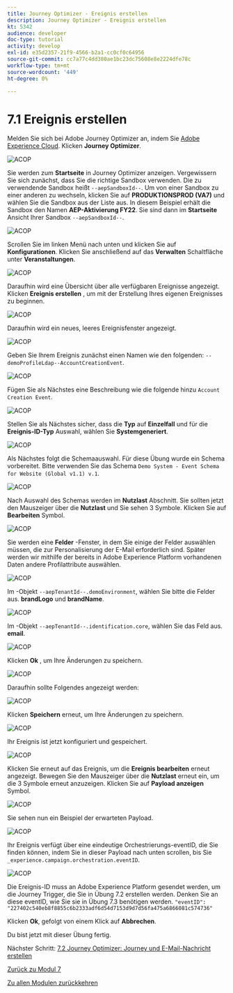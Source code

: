 ```yaml
---
title: Journey Optimizer - Ereignis erstellen
description: Journey Optimizer - Ereignis erstellen
kt: 5342
audience: developer
doc-type: tutorial
activity: develop
exl-id: e35d2357-21f9-4566-b2a1-cc0cf0c64956
source-git-commit: cc7a77c4dd380ae1bc23dc75608e8e2224dfe78c
workflow-type: tm+mt
source-wordcount: '449'
ht-degree: 0%

---
```


# 7.1 Ereignis erstellen

Melden Sie sich bei Adobe Journey Optimizer an, indem Sie [Adobe Experience Cloud](https://experience.adobe.com). Klicken **Journey Optimizer**.

![ACOP](./images/acophome.png)

Sie werden zum **Startseite**  in Journey Optimizer anzeigen. Vergewissern Sie sich zunächst, dass Sie die richtige Sandbox verwenden. Die zu verwendende Sandbox heißt `--aepSandboxId--`. Um von einer Sandbox zu einer anderen zu wechseln, klicken Sie auf **PRODUKTIONSPROD (VA7)** und wählen Sie die Sandbox aus der Liste aus. In diesem Beispiel erhält die Sandbox den Namen **AEP-Aktivierung FY22**. Sie sind dann im **Startseite** Ansicht Ihrer Sandbox `--aepSandboxId--`.

![ACOP](./images/acoptriglp.png)

Scrollen Sie im linken Menü nach unten und klicken Sie auf **Konfigurationen**. Klicken Sie anschließend auf das **Verwalten** Schaltfläche unter **Veranstaltungen**.

![ACOP](./images/acopmenu.png)

Daraufhin wird eine Übersicht über alle verfügbaren Ereignisse angezeigt. Klicken **Ereignis erstellen** , um mit der Erstellung Ihres eigenen Ereignisses zu beginnen.

![ACOP](./images/emptyevent.png)

Daraufhin wird ein neues, leeres Ereignisfenster angezeigt.

![ACOP](./images/emptyevent1.png)

Geben Sie Ihrem Ereignis zunächst einen Namen wie den folgenden: `--demoProfileLdap--AccountCreationEvent`.

![ACOP](./images/eventname.png)

Fügen Sie als Nächstes eine Beschreibung wie die folgende hinzu `Account Creation Event`.

![ACOP](./images/eventdescription.png)

Stellen Sie als Nächstes sicher, dass die **Typ** auf **Einzelfall** und für die **Ereignis-ID-Typ** Auswahl, wählen Sie **Systemgeneriert**.

![ACOP](./images/eventidtype.png)

Als Nächstes folgt die Schemaauswahl. Für diese Übung wurde ein Schema vorbereitet. Bitte verwenden Sie das Schema `Demo System - Event Schema for Website (Global v1.1) v.1`.

![ACOP](./images/eventschema.png)

Nach Auswahl des Schemas werden im **Nutzlast** Abschnitt. Sie sollten jetzt den Mauszeiger über die **Nutzlast** und Sie sehen 3 Symbole. Klicken Sie auf **Bearbeiten** Symbol.

![ACOP](./images/eventpayload.png)

Sie werden eine **Felder** -Fenster, in dem Sie einige der Felder auswählen müssen, die zur Personalisierung der E-Mail erforderlich sind.  Später werden wir mithilfe der bereits in Adobe Experience Platform vorhandenen Daten andere Profilattribute auswählen.

![ACOP](./images/eventfields.png)

Im -Objekt `--aepTenantId--.demoEnvironment`, wählen Sie bitte die Felder aus. **brandLogo** und **brandName**.

![ACOP](./images/eventpayloadbr.png)

Im -Objekt `--aepTenantId--.identification.core`, wählen Sie das Feld aus. **email**.

![ACOP](./images/eventpayloadbrid.png)

Klicken **Ok** , um Ihre Änderungen zu speichern.

![ACOP](./images/saveok.png)

Daraufhin sollte Folgendes angezeigt werden:

![ACOP](./images/eventsave.png)

Klicken **Speichern** erneut, um Ihre Änderungen zu speichern.

![ACOP](./images/save1.png)

Ihr Ereignis ist jetzt konfiguriert und gespeichert.

![ACOP](./images/eventdone.png)

Klicken Sie erneut auf das Ereignis, um die **Ereignis bearbeiten** erneut angezeigt. Bewegen Sie den Mauszeiger über die **Nutzlast** erneut ein, um die 3 Symbole erneut anzuzeigen. Klicken Sie auf **Payload anzeigen** Symbol.

![ACOP](./images/viewevent.png)

Sie sehen nun ein Beispiel der erwarteten Payload.

![ACOP](./images/fullpayload.png)

Ihr Ereignis verfügt über eine eindeutige Orchestrierungs-eventID, die Sie finden können, indem Sie in dieser Payload nach unten scrollen, bis Sie `_experience.campaign.orchestration.eventID`.

![ACOP](./images/payloadeventID.png)

Die Ereignis-ID muss an Adobe Experience Platform gesendet werden, um die Journey Trigger, die Sie in Übung 7.2 erstellen werden. Denken Sie an diese eventID, wie Sie sie in Übung 7.3 benötigen werden.
`"eventID": "227402c540eb8f8855c6b2333adf6d54d7153d9d7d56fa475a6866081c574736"`

Klicken **Ok**, gefolgt von einem Klick auf **Abbrechen**.

Du bist jetzt mit dieser Übung fertig.

Nächster Schritt: [7.2 Journey Optimizer: Journey und E-Mail-Nachricht erstellen](./ex2.md)

[Zurück zu Modul 7](./journey-orchestration-create-account.md)

[Zu allen Modulen zurückkehren](../../overview.md)

